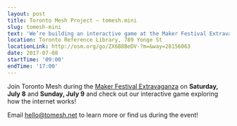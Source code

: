 ```yaml
---
layout: post
title: Toronto Mesh Project – tomesh.mini
slug: tomesh-mini
text: 'We’re building an interactive game at the Maker Festival Extravaganza to explore how the internet works.'
location: Toronto Reference Library, 789 Yonge St
locationLink: http://osm.org/go/ZX6B8BeDV-?m=&way=28156063
date: 2017-07-08
startTime: '09:00'
endTime: '17:00'
---
```


Join Toronto Mesh during the [Maker Festival Extravaganza](http://makerfestival.ca/extravaganza/) on **Saturday, July 8** and **Sunday, July 9** and check out our interactive game exploring how the internet works!

Email [hello@tomesh.net](mailto:hello@tomesh.net) to learn more or find us during the event!
